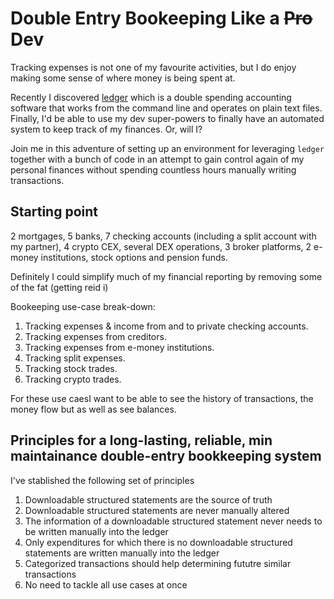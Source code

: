 # Double Entry Bookeeping Like a ~~Pro~~ Dev

Tracking expenses is not one of my favourite activities, but I do enjoy making
some sense of where money is being spent at.

Recently I discovered [ledger](https://www.ledger-cli.org) which is a double
spending accounting software that works from the command line and operates on
plain text files. Finally, I'd be able to use my dev super-powers to finally
have an automated system to keep track of my finances. Or, will I?

Join me in this adventure of setting up an environment for leveraging `ledger`
together with a bunch of code in an attempt to gain control again of my personal
finances without spending countless hours manually writing transactions.

## Starting point

2 mortgages, 5 banks, 7 checking accounts (including a split account with my
partner), 4 crypto CEX, several DEX operations, 3 broker platforms, 2 e-money
institutions, stock options and pension funds.

Definitely I could simplify much of my financial reporting by removing some of
the fat (getting reid i)

Bookeeping use-case break-down:

1. Tracking expenses & income from and to private checking accounts.
1. Tracking expenses from creditors.
1. Tracking expenses from e-money institutions.
1. Tracking split expenses.
1. Tracking stock trades.
1. Tracking crypto trades.

For these use caesI want to be able to see the history of transactions, the
money flow but as well as see balances.

## Principles for a long-lasting, reliable, min maintainance double-entry bookkeeping system

I've stablished the following set of principles

1. Downloadable structured statements are the source of truth
1. Downloadable structured statements are never manually altered
1. The information of a downloadable structured statement never needs to be
   written manually into the ledger
1. Only expenditures for which there is no downloadable structured statements
   are written manually into the ledger
1. Categorized transactions should help determining fututre similar transactions
1. No need to tackle all use cases at once
